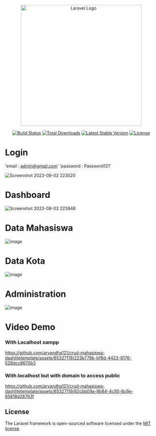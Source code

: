 <p align="center"><a href="https://laravel.com" target="_blank"><img src="https://raw.githubusercontent.com/laravel/art/master/logo-lockup/5%20SVG/2%20CMYK/1%20Full%20Color/laravel-logolockup-cmyk-red.svg" width="400" alt="Laravel Logo"></a></p>

<p align="center">
<a href="https://github.com/laravel/framework/actions"><img src="https://github.com/laravel/framework/workflows/tests/badge.svg" alt="Build Status"></a>
<a href="https://packagist.org/packages/laravel/framework"><img src="https://img.shields.io/packagist/dt/laravel/framework" alt="Total Downloads"></a>
<a href="https://packagist.org/packages/laravel/framework"><img src="https://img.shields.io/packagist/v/laravel/framework" alt="Latest Stable Version"></a>
<a href="https://packagist.org/packages/laravel/framework"><img src="https://img.shields.io/packagist/l/laravel/framework" alt="License"></a>
</p>

# Login
'email : admin@gmail.com'
'password : Password121'

![Screenshot 2023-08-02 223520](https://github.com/arvandha121/crud-mahasiswa-dashlitetemplate/assets/85327119/8a7537e6-ef47-42cc-b966-f00eaae056ac)

# Dashboard
![Screenshot 2023-08-02 223848](https://github.com/arvandha121/crud-mahasiswa-dashlitetemplate/assets/85327119/6a8755f3-d048-4df7-b4cf-8a44e33b3709)

# Data Mahasiswa
![image](https://github.com/arvandha121/crud-mahasiswa-dashlitetemplate/assets/85327119/6d5fb99a-6bec-47b9-84c8-d8069909e3b0)

# Data Kota
![image](https://github.com/arvandha121/crud-mahasiswa-dashlitetemplate/assets/85327119/66c00bbe-67c5-42e4-b496-a84f91308842)

# Administration
![image](https://github.com/arvandha121/crud-mahasiswa-dashlitetemplate/assets/85327119/8de78337-2d97-4809-93aa-239be1cab47f)

# Video Demo
### With Localhost xampp
https://github.com/arvandha121/crud-mahasiswa-dashlitetemplate/assets/85327119/223b778b-bf8d-4423-8176-528dcc8670b3

### With localhost but with domain to access public
https://github.com/arvandha121/crud-mahasiswa-dashlitetemplate/assets/85327119/82cbb09a-9b84-4c95-8c6e-65818d28763f

## License

The Laravel framework is open-sourced software licensed under the [MIT license](https://opensource.org/licenses/MIT).
